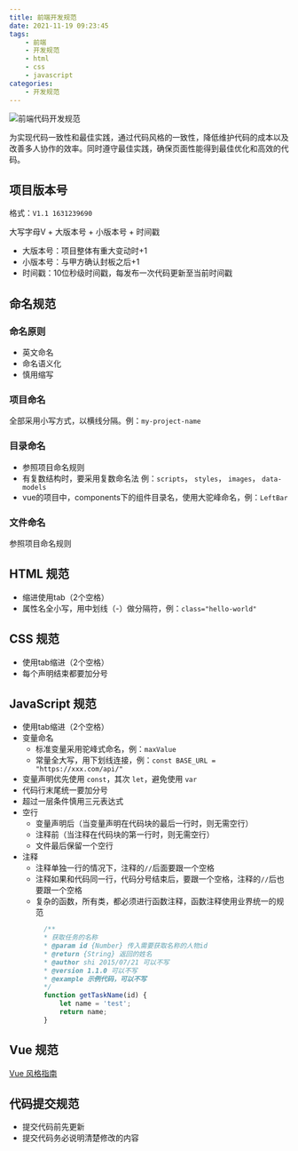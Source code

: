 ```yaml
---
title: 前端开发规范
date: 2021-11-19 09:23:45
tags: 
	- 前端
	- 开发规范
	- html
	- css
	- javascript
categories:
	- 开发规范
---
```


![前端代码开发规范](https://s2.loli.net/2022/05/31/1y28cGVIlbJhLFB.jpg)

为实现代码一致性和最佳实践，通过代码风格的一致性，降低维护代码的成本以及改善多人协作的效率。同时遵守最佳实践，确保页面性能得到最佳优化和高效的代码。

<!-- more -->

## 项目版本号

格式：```V1.1 1631239690```

大写字母V + 大版本号 + 小版本号 + 时间戳

- 大版本号：项目整体有重大变动时+1
- 小版本号：与甲方确认封板之后+1
- 时间戳：10位秒级时间戳，每发布一次代码更新至当前时间戳

## 命名规范

### 命名原则

- 英文命名
- 命名语义化
- 慎用缩写

### 项目命名

全部采用小写方式，以横线分隔。例：```my-project-name```

### 目录命名

- 参照项目命名规则
- 有复数结构时，要采用复数命名法
  例：```scripts```， ```styles```， ```images```， ```data-models```
- vue的项目中，components下的组件目录名，使用大驼峰命名，例：```LeftBar```

### 文件命名

参照项目命名规则

## HTML 规范

- 缩进使用tab（2个空格）
- 属性名全小写，用中划线（-）做分隔符，例：```class="hello-world"```

## CSS 规范

- 使用tab缩进（2个空格）
- 每个声明结束都要加分号

## JavaScript 规范

- 使用tab缩进（2个空格）
- 变量命名
  - 标准变量采用驼峰式命名，例：```maxValue```
  - 常量全大写，用下划线连接，例：```const BASE_URL = "https://xxx.com/api/"```
- 变量声明优先使用 ```const```，其次 ```let```，避免使用 ```var```
- 代码行末尾统一要加分号
- 超过一层条件慎用三元表达式
- 空行
  - 变量声明后（当变量声明在代码块的最后一行时，则无需空行）
  - 注释前（当注释在代码块的第一行时，则无需空行）
  - 文件最后保留一个空行
- 注释
  - 注释单独一行的情况下，注释的```//```后面要跟一个空格
  - 注释如果和代码同一行，代码分号结束后，要跟一个空格，注释的```//```后也要跟一个空格
  - 复杂的函数，所有类，都必须进行函数注释，函数注释使用业界统一的规范
    ```js
      /**
      * 获取任务的名称
      * @param id {Number} 传入需要获取名称的人物id
      * @return {String} 返回的姓名
      * @author shi 2015/07/21 可以不写
      * @version 1.1.0 可以不写
      * @example 示例代码，可以不写
      */
      function getTaskName(id) {
          let name = 'test';
          return name;
      }
    ```

## Vue 规范

[Vue 风格指南](https://cn.vuejs.org/v2/style-guide/)

## 代码提交规范

- 提交代码前先更新
- 提交代码务必说明清楚修改的内容
